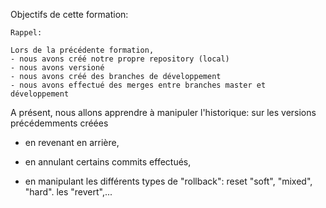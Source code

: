 
Objectifs de cette formation:

```
Rappel:

Lors de la précédente formation,
- nous avons créé notre propre repository (local)
- nous avons versioné
- nous avons créé des branches de développement
- nous avons effectué des merges entre branches master et développement
```




A présent, nous allons apprendre à manipuler l'historique: sur les versions précédemments créées

- en revenant en arrière, 

- en annulant certains commits effectués,

- en manipulant les différents types de "rollback":
    reset "soft", "mixed", "hard". 
    les "revert",...
